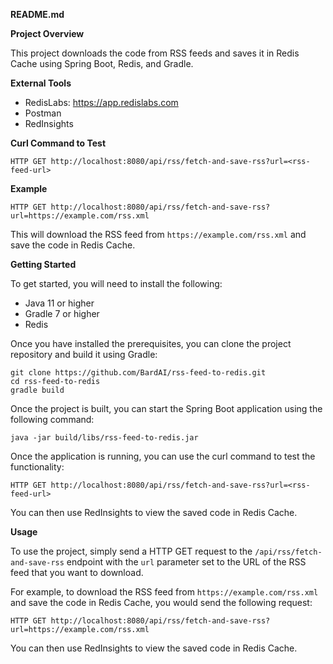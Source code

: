 **README.md**

**Project Overview**

This project downloads the code from RSS feeds and saves it in Redis Cache using Spring Boot, Redis, and Gradle.

**External Tools**

* RedisLabs: https://app.redislabs.com
* Postman
* RedInsights

**Curl Command to Test**

```
HTTP GET http://localhost:8080/api/rss/fetch-and-save-rss?url=<rss-feed-url>
```

**Example**

```
HTTP GET http://localhost:8080/api/rss/fetch-and-save-rss?url=https://example.com/rss.xml
```

This will download the RSS feed from `https://example.com/rss.xml` and save the code in Redis Cache.

**Getting Started**

To get started, you will need to install the following:

* Java 11 or higher
* Gradle 7 or higher
* Redis

Once you have installed the prerequisites, you can clone the project repository and build it using Gradle:

```
git clone https://github.com/BardAI/rss-feed-to-redis.git
cd rss-feed-to-redis
gradle build
```

Once the project is built, you can start the Spring Boot application using the following command:

```
java -jar build/libs/rss-feed-to-redis.jar
```

Once the application is running, you can use the curl command to test the functionality:

```
HTTP GET http://localhost:8080/api/rss/fetch-and-save-rss?url=<rss-feed-url>
```

You can then use RedInsights to view the saved code in Redis Cache.

**Usage**

To use the project, simply send a HTTP GET request to the `/api/rss/fetch-and-save-rss` endpoint with the `url`
parameter set to the URL of the RSS feed that you want to download.

For example, to download the RSS feed from `https://example.com/rss.xml` and save the code in Redis Cache, you would
send the following request:

```
HTTP GET http://localhost:8080/api/rss/fetch-and-save-rss?url=https://example.com/rss.xml
```

You can then use RedInsights to view the saved code in Redis Cache.